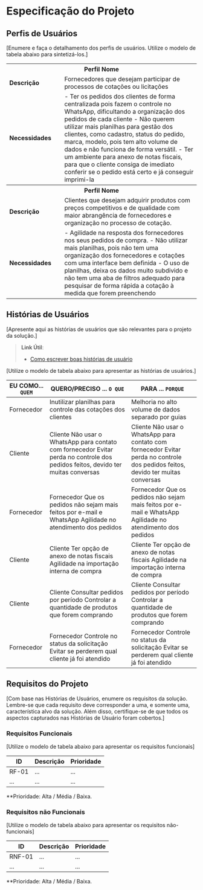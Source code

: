 # Especificação do Projeto

## Perfis de Usuários

[Enumere e faça o detalhamento dos perfis de usuários. Utilize o modelo de tabela abaixo para sintetizá-los.]

<table>
<tbody>
<tr align=center>
<th colspan="2">Perfil Nome </th>
</tr>
<tr>
<td width="150px"><b>Descrição</b></td>
<td width="600px">Fornecedores que desejam participar de processos de cotações ou licitações</td>
</tr>
<tr>
<td><b>Necessidades</b></td>
<td>-	Ter os pedidos dos clientes de forma centralizada pois fazem o controle no WhatsApp, dificultando a organização dos pedidos de cada cliente
-	Não querem utilizar mais planilhas para gestão dos clientes, como cadastro, status do pedido, marca, modelo, pois tem alto volume de dados e não funciona de forma versátil.
-	Ter um ambiente para anexo de notas fiscais, para que o cliente consiga de imediato conferir se o pedido está certo e já conseguir imprimi-la
</td>
</tr>
</tbody>
<tbody>
<tr align=center>
<th colspan="2">Perfil Nome </th>
</tr>
<tr>
<td width="150px"><b>Descrição</b></td>
<td width="600px">Clientes que desejam adquirir produtos com preços competitivos e de qualidade com maior abrangência de fornecedores e organização no processo de cotação. </td>
</tr>
<tr>
<td><b>Necessidades</b></td>
<td>-	Agilidade na resposta dos fornecedores nos seus pedidos de compra.
-	Não utilizar mais planilhas, pois não tem uma organização dos fornecedores e cotações com uma interface bem definida
-	O uso de planilhas, deixa os dados muito subdivido e não tem uma aba de filtros adequado para pesquisar de forma rápida a cotação à medida que forem preenchendo 
</td>
</tr>
</tbody>
</table>


## Histórias de Usuários

[Apresente aqui as histórias de usuários que são relevantes para o projeto da solução.]

> **Link Útil**:
> - [Como escrever boas histórias de usuário](https://medium.com/vertice/como-escrever-boas-users-stories-hist%C3%B3rias-de-usu%C3%A1rios-b29c75043fac)

[Utilize o modelo de tabela abaixo para apresentar as histórias de usuários.]

|EU COMO... `QUEM`   | QUERO/PRECISO ... `O QUE` |PARA ... `PORQUE`                 |
|--------------------|---------------------------|----------------------------------|
| Fornecedor                 | Inutilizar planilhas para controle das cotações dos clientes                       | Melhoria no alto volume de dados separado por guias                              |
| Cliente                  | Cliente 	Não usar o WhatsApp para contato com fornecedor	Evitar perda no controle dos pedidos feitos, devido ter muitas conversas                       | Cliente 	Não usar o WhatsApp para contato com fornecedor	Evitar perda no controle dos pedidos feitos, devido ter muitas conversas                              |
| Fornecedor                | Fornecedor	Que os pedidos não sejam mais feitos por e-mail e WhatsApp	Agilidade no atendimento dos pedidos                       | Fornecedor	Que os pedidos não sejam mais feitos por e-mail e WhatsApp	Agilidade no atendimento dos pedidos                              |
| Cliente                | Cliente	Ter opção de anexo de notas fiscais	Agilidade na importação interna de compra                       | Cliente	Ter opção de anexo de notas fiscais	Agilidade na importação interna de compra                              |
| Cliente                | Cliente	Consultar pedidos por período	Controlar a quantidade de produtos que forem comprando                       | Cliente	Consultar pedidos por período	Controlar a quantidade de produtos que forem comprando                              |
| Fornecedor                | Fornecedor	Controle no status da solicitação	Evitar se perderem qual cliente já foi atendido                       | Fornecedor	Controle no status da solicitação	Evitar se perderem qual cliente já foi atendido                              |


## Requisitos do Projeto

[Com base nas Histórias de Usuários, enumere os requisitos da solução. Lembre-se que cada requisito deve corresponder a uma, e somente uma, característica alvo da solução. Além disso, certifique-se de que todos os aspectos capturados nas Histórias de Usuário foram cobertos.]

### Requisitos Funcionais

[Utilize o modelo de tabela abaixo para apresentar os requisitos funcionais]

|ID    | Descrição                | Prioridade |
|-------|---------------------------------|----|
| RF-01 |  ...                    | ...   | 
|  ...  |  ...                    | ...   |

**Prioridade: Alta / Média / Baixa. 

### Requisitos não Funcionais

[Utilize o modelo de tabela abaixo para apresentar os requisitos não-funcionais]

|ID      | Descrição               |Prioridade |
|--------|-------------------------|----|
| RNF-01 |  ...                    | ...   | 
| ...    |  ...                    | ...   | 

**Prioridade: Alta / Média / Baixa. 

